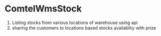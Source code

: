 # ComtelWmsStock

1. Listing stocks from various locations of warehouse using api
2. sharing the customers to locations based stocks availablity with prize
